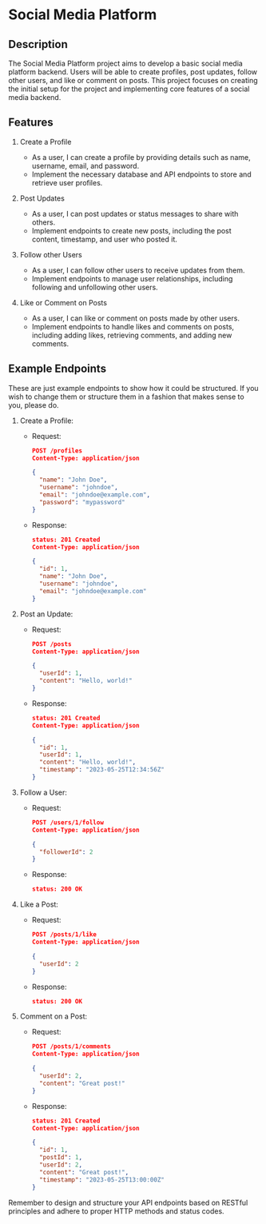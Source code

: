 # Social Media Platform

## Description

The Social Media Platform project aims to develop a basic social media platform backend. Users will be able to create profiles, post updates, follow other users, and like or comment on posts. This project focuses on creating the initial setup for the project and implementing core features of a social media backend.

## Features

1. Create a Profile
   - As a user, I can create a profile by providing details such as name, username, email, and password.
   - Implement the necessary database and API endpoints to store and retrieve user profiles.

2. Post Updates
   - As a user, I can post updates or status messages to share with others.
   - Implement endpoints to create new posts, including the post content, timestamp, and user who posted it.

3. Follow other Users
   - As a user, I can follow other users to receive updates from them.
   - Implement endpoints to manage user relationships, including following and unfollowing other users.

4. Like or Comment on Posts
   - As a user, I can like or comment on posts made by other users.
   - Implement endpoints to handle likes and comments on posts, including adding likes, retrieving comments, and adding new comments.

## Example Endpoints

These are just example endpoints to show how it could be structured. If you wish to change them or structure them in a fashion that makes sense to you, please do.

1. Create a Profile:
   - Request:
     ```json
     POST /profiles
     Content-Type: application/json

     {
       "name": "John Doe",
       "username": "johndoe",
       "email": "johndoe@example.com",
       "password": "mypassword"
     }
     ```
   - Response:
     ```json
     status: 201 Created
     Content-Type: application/json

     {
       "id": 1,
       "name": "John Doe",
       "username": "johndoe",
       "email": "johndoe@example.com"
     }
     ```

2. Post an Update:
   - Request:
     ```json
     POST /posts
     Content-Type: application/json

     {
       "userId": 1,
       "content": "Hello, world!"
     }
     ```
   - Response:
     ```json
     status: 201 Created
     Content-Type: application/json

     {
       "id": 1,
       "userId": 1,
       "content": "Hello, world!",
       "timestamp": "2023-05-25T12:34:56Z"
     }
     ```

3. Follow a User:
   - Request:
     ```json
     POST /users/1/follow
     Content-Type: application/json

     {
       "followerId": 2
     }
     ```
   - Response:
     ```json
     status: 200 OK
     ```

4. Like a Post:
   - Request:
     ```json
     POST /posts/1/like
     Content-Type: application/json

     {
       "userId": 2
     }
     ```
   - Response:
     ```json
     status: 200 OK
     ```

5. Comment on a Post:
   - Request:
     ```json
     POST /posts/1/comments
     Content-Type: application/json

     {
       "userId": 2,
       "content": "Great post!"
     }
     ```
   - Response:
     ```json
     status: 201 Created
     Content-Type: application/json

     {
       "id": 1,
       "postId": 1,
       "userId": 2,
       "content": "Great post!",
       "timestamp": "2023-05-25T13:00:00Z"
     }
     ```

Remember to design and structure your API endpoints based on RESTful principles and adhere to proper HTTP methods and status codes.